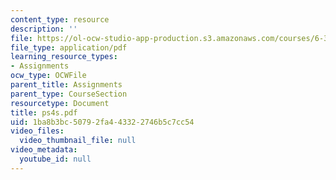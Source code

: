 ```yaml
---
content_type: resource
description: ''
file: https://ol-ocw-studio-app-production.s3.amazonaws.com/courses/6-336j-introduction-to-numerical-simulation-sma-5211-fall-2003/1ba8b3bc50792fa443322746b5c7cc54_ps4s.pdf
file_type: application/pdf
learning_resource_types:
- Assignments
ocw_type: OCWFile
parent_title: Assignments
parent_type: CourseSection
resourcetype: Document
title: ps4s.pdf
uid: 1ba8b3bc-5079-2fa4-4332-2746b5c7cc54
video_files:
  video_thumbnail_file: null
video_metadata:
  youtube_id: null
---
```


